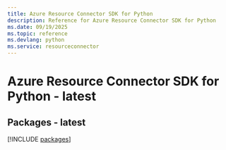 ```yaml
---
title: Azure Resource Connector SDK for Python
description: Reference for Azure Resource Connector SDK for Python
ms.date: 09/19/2025
ms.topic: reference
ms.devlang: python
ms.service: resourceconnector
---
```

# Azure Resource Connector SDK for Python - latest
## Packages - latest
[!INCLUDE [packages](resource-connector-index.md)]